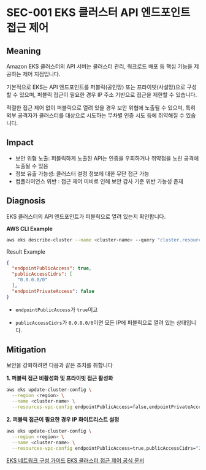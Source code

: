 # SEC-001 EKS 클러스터 API 엔드포인트 접근 제어

## **Meaning**
Amazon EKS 클러스터의 API 서버는 클러스터 관리, 워크로드 배포 등 핵심 기능을 제공하는 제어 지점입니다.

기본적으로 EKS는 API 엔드포인트를 퍼블릭(공인망) 또는 프라이빗(사설망)으로 구성할 수 있으며, 퍼블릭 접근이 필요한 경우 IP 주소 기반으로 접근을 제한할 수 있습니다.

적절한 접근 제어 없이 퍼블릭으로 열려 있을 경우 보안 위협에 노출될 수 있으며, 특히 외부 공격자가 클러스터를 대상으로 시도하는 무차별 인증 시도 등에 취약해질 수 있습니다.

## **Impact**
- 보안 위협 노출: 퍼블릭하게 노출된 API는 인증을 우회하거나 취약점을 노린 공격에 노출될 수 있음
- 정보 유출 가능성: 클러스터 설정 정보에 대한 무단 접근 가능
- 컴플라이언스 위반 : 접근 제어 미비로 인해 보안 감사 기준 위반 가능성 존재

## **Diagnosis**
EKS 클러스터의 API 엔드포인트가 퍼블릭으로 열려 있는지 확인합니다.

**AWS CLI Example**
```bash
aws eks describe-cluster --name <cluster-name> --query "cluster.resourcesVpcConfig"
```
Result Example
```json
{
  "endpointPublicAccess": true,
  "publicAccessCidrs": [
    "0.0.0.0/0"
  ],
  "endpointPrivateAccess": false
}
```

- ```endpointPublicAccess```가 ```true```이고

- ```publicAccessCidrs```가 ```0.0.0.0/0```이면 모든 IP에 퍼블릭으로 열려 있는 상태입니다.

## **Mitigation**
보안을 강화하려면 다음과 같은 조치를 취합니다

**1. 퍼블릭 접근 비활성화 및 프라이빗 접근 활성화**
```bash
aws eks update-cluster-config \
  --region <region> \
  --name <cluster-name> \
  --resources-vpc-config endpointPublicAccess=false,endpointPrivateAccess=true
```

**2. 퍼블릭 접근이 필요한 경우 IP 화이트리스트 설정**
```bash
aws eks update-cluster-config \
  --region <region> \
  --name <cluster-name> \
  --resources-vpc-config endpointPublicAccess=true,publicAccessCidrs="203.0.113.0/24"
```

[EKS 네트워크 구성 가이드](https://docs.aws.amazon.com/eks/latest/userguide/network_reqs.html)
[EKS 클러스터 접근 제어 공식 문서](https://docs.aws.amazon.com/eks/latest/userguide/cluster-endpoint.html)
